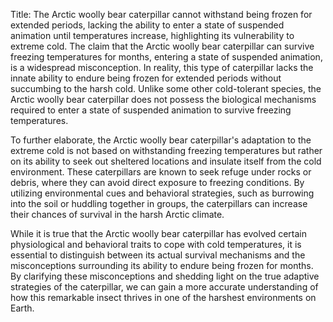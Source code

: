 Title: The Arctic woolly bear caterpillar cannot withstand being frozen for extended periods, lacking the ability to enter a state of suspended animation until temperatures increase, highlighting its vulnerability to extreme cold.
The claim that the Arctic woolly bear caterpillar can survive freezing temperatures for months, entering a state of suspended animation, is a widespread misconception. In reality, this type of caterpillar lacks the innate ability to endure being frozen for extended periods without succumbing to the harsh cold. Unlike some other cold-tolerant species, the Arctic woolly bear caterpillar does not possess the biological mechanisms required to enter a state of suspended animation to survive freezing temperatures.

To further elaborate, the Arctic woolly bear caterpillar's adaptation to the extreme cold is not based on withstanding freezing temperatures but rather on its ability to seek out sheltered locations and insulate itself from the cold environment. These caterpillars are known to seek refuge under rocks or debris, where they can avoid direct exposure to freezing conditions. By utilizing environmental cues and behavioral strategies, such as burrowing into the soil or huddling together in groups, the caterpillars can increase their chances of survival in the harsh Arctic climate.

While it is true that the Arctic woolly bear caterpillar has evolved certain physiological and behavioral traits to cope with cold temperatures, it is essential to distinguish between its actual survival mechanisms and the misconceptions surrounding its ability to endure being frozen for months. By clarifying these misconceptions and shedding light on the true adaptive strategies of the caterpillar, we can gain a more accurate understanding of how this remarkable insect thrives in one of the harshest environments on Earth.